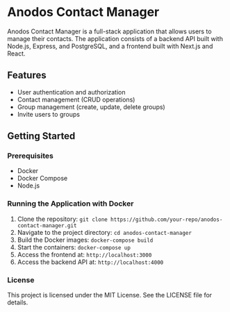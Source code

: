 # Anodos Contact Manager

Anodos Contact Manager is a full-stack application that allows users to manage their contacts. The application consists of a backend API built with Node.js, Express, and PostgreSQL, and a frontend built with Next.js and React.

## Features

* User authentication and authorization
* Contact management (CRUD operations)
* Group management (create, update, delete groups)
* Invite users to groups

## Getting Started

### Prerequisites

* Docker
* Docker Compose
* Node.js

### Running the Application with Docker

1. Clone the repository: `git clone https://github.com/your-repo/anodos-contact-manager.git`
2. Navigate to the project directory: `cd anodos-contact-manager`
3. Build the Docker images: `docker-compose build`
4. Start the containers: `docker-compose up`
5. Access the frontend at: `http://localhost:3000`
6. Access the backend API at: `http://localhost:4000`

### License

This project is licensed under the MIT License. See the LICENSE file for details.